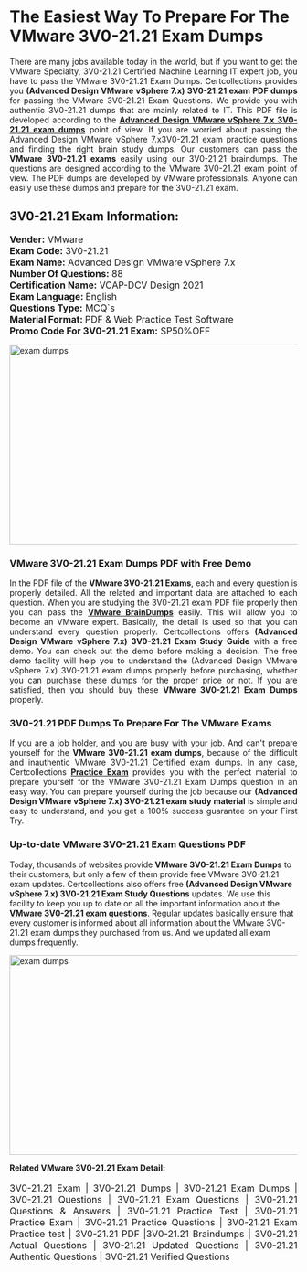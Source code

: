 <h1>The Easiest Way To Prepare For The VMware 3V0-21.21 Exam Dumps</h1> <p style="text-align:justify">There are many jobs available today in the world, but if you want to get the VMware Specialty, 3V0-21.21 Certified Machine Learning IT expert job, you have to pass the VMware 3V0-21.21 Exam Dumps. Certcollections provides you <strong>(Advanced Design VMware vSphere 7.x) 3V0-21.21 exam PDF dumps</strong> for passing the VMware 3V0-21.21 Exam Questions. We provide you with authentic 3V0-21.21 dumps that are mainly related to IT. This PDF file is developed according to the <a href="https://www.certsofficial.com/vmware/3v0-21.21-questions"><strong>Advanced Design VMware vSphere 7.x 3V0-21.21 exam dumps</strong></a> point of view. If you are worried about passing the Advanced Design VMware vSphere 7.x3V0-21.21 exam practice questions and finding the right brain study dumps. Our customers can pass the <strong>VMware 3V0-21.21 exams </strong>easily using our 3V0-21.21 braindumps. The questions are designed according to the VMware 3V0-21.21 exam point of view. The PDF dumps are developed by VMware professionals. Anyone can easily use these dumps and prepare for the 3V0-21.21 exam.</p> <h2><strong>3V0-21.21 Exam Information:</strong></h2> <p><span style="font-size:16px"><strong>Vender:</strong> VMware<br /> <strong>Exam Code:</strong> 3V0-21.21<br /> <strong>Exam Name:</strong> Advanced Design VMware vSphere 7.x<br /> <strong>Number Of Questions:</strong> 88<br /> <strong>Certification Name:</strong> VCAP-DCV Design 2021<br /> <strong>Exam Language: </strong>English<br /> <strong>Questions Type:</strong> MCQ`s<br /> <strong>Material Format: </strong>PDF & Web Practice Test Software<br /> <strong>Promo Code For 3V0-21.21 Exam:</strong> SP50%OFF</span></p> <p><a href="https://www.certsofficial.com/vmware/3v0-21.21-questions" rel="no-follow"><img alt="exam dumps" src="https://www.certcollections.com/uploads/content/certsofficial.jpg" style="height:350px; width:750px" /></a></p> <h3><strong>VMware 3V0-21.21 Exam Dumps PDF with Free Demo</strong></h3> <p style="text-align:justify">In the PDF file of the <strong>VMware 3V0-21.21 Exams</strong>, each and every question is properly detailed. All the related and important data are attached to each question. When you are studying the 3V0-21.21 exam PDF file properly then you can pass the <a href="https://www.certsofficial.com/vmware-dumps"><strong>VMware BrainDumps</strong></a> easily. This will allow you to become an VMware expert. Basically, the detail is used so that you can understand every question properly. Certcollections offers <strong>(Advanced Design VMware vSphere 7.x) 3V0-21.21 Exam Study Guide</strong> with a free demo. You can check out the demo before making a decision. The free demo facility will help you to understand the (Advanced Design VMware vSphere 7.x) 3V0-21.21 exam dumps properly before purchasing, whether you can purchase these dumps for the proper price or not. If you are satisfied, then you should buy these <strong>VMware 3V0-21.21 Exam Dumps</strong> properly.</p> <h3><strong>3V0-21.21 PDF Dumps To Prepare For The VMware Exams</strong></h3> <p style="text-align:justify">If you are a job holder, and you are busy with your job. And can't prepare yourself for the <strong>VMware 3V0-21.21 exam dumps</strong>, because of the difficult and inauthentic VMware 3V0-21.21 Certified exam dumps. In any case, Certcollections <strong><a href="https://www.certsofficial.com/">Practice Exam</a></strong> provides you with the perfect material to prepare yourself for the VMware 3V0-21.21 Exam Dumps question in an easy way. You can prepare yourself during the job because our <strong>(Advanced Design VMware vSphere 7.x) 3V0-21.21 exam study material</strong> is simple and easy to understand, and you get a 100% success guarantee on your First Try.</p> <h3><strong>Up-to-date VMware 3V0-21.21 Exam Questions PDF</strong></h3> <p>Today, thousands of websites provide <strong>VMware 3V0-21.21 Exam Dumps</strong> to their customers, but only a few of them provide free VMware 3V0-21.21 exam updates. Certcollections also offers free <strong>(Advanced Design VMware vSphere 7.x) 3V0-21.21 Exam Study Questions</strong> updates. We use this facility to keep you up to date on all the important information about the <a href="https://www.certsofficial.com/vmware/3v0-21.21-questions"><strong>VMware 3V0-21.21 exam questions</strong></a>. Regular updates basically ensure that every customer is informed about all information about the VMware 3V0-21.21 exam dumps they purchased from us. And we updated all exam dumps frequently.</p> <p><a href="https://www.certsofficial.com/vmware/3v0-21.21-questions"><img alt="exam dumps " src="https://www.certcollections.com/uploads/content/certsofficial2.jpg" style="height:350px; width:750px" /></a></p> <p style="text-align:justify"><span style="font-size:14px"><strong>Related VMware 3V0-21.21 Exam Detail:</strong></span><br /> <br /> <span style="font-size:16px">3V0-21.21 Exam | 3V0-21.21 Dumps | 3V0-21.21 Exam Dumps | 3V0-21.21 Questions | 3V0-21.21 Exam Questions | 3V0-21.21 Questions & Answers | 3V0-21.21 Practice Test | 3V0-21.21 Practice Exam | 3V0-21.21 Practice Questions | 3V0-21.21 Exam Practice test | 3V0-21.21 PDF |3V0-21.21 Braindumps | 3V0-21.21 Actual Questions | 3V0-21.21 Updated Questions | 3V0-21.21 Authentic Questions | 3V0-21.21 Verified Questions</span></p>

